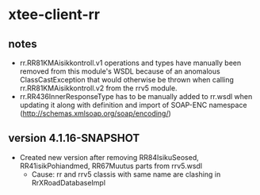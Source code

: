 # xtee-client-rr

## notes
* rr.RR81KMAisikkontroll.v1 operations and types have manually been removed from this module's WSDL because of an anomalous ClassCastException that would otherwise be thrown when calling rr.RR81KMAisikkontroll.v2 from the rrv5 module. 
* rr.RR436InnerResponseType has to be manually added to rr.wsdl when updating it along with definition and import of SOAP-ENC namespace (http://schemas.xmlsoap.org/soap/encoding/)

## version 4.1.16-SNAPSHOT
* Created new version after removing RR84IsikuSeosed, RR41isikPohiandmed, RR67Muutus parts from rrv5.wsdl
    * Cause: rr and rrv5 classis with same name are clashing in RrXRoadDatabaseImpl
